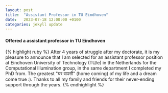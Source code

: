 ```yaml
---
layout: post
title:  "Assistant Professor in TU Eindhoven"
date:   2023-07-18 12:00:00 +0100
categories: jekyll update
---
```



<h4>Offered a assistant professor in TU Eindhoven</h4>
{% highlight ruby %}
After 4 years of struggle after my doctorate, it is my pleasure to announce that I am selected for an assistant professor position at
Eindhoven University of Technology (TU/e) in the Netherlands for the Computational Illumination group, in the same department I completed my PhD from.
The greatest "घर वापसी" (home coming) of my life and a dream come true :). Thanks to all my family and friends for their never-ending support through the years.
{% endhighlight %}
